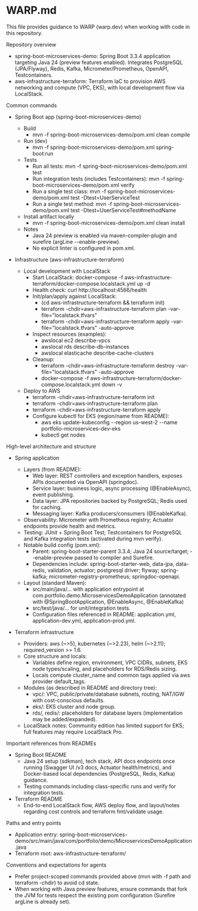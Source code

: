 # WARP.md

This file provides guidance to WARP (warp.dev) when working with code in this repository.

Repository overview
- spring-boot-microservices-demo: Spring Boot 3.3.4 application targeting Java 24 (preview features enabled). Integrates PostgreSQL (JPA/Flyway), Redis, Kafka, Micrometer/Prometheus, OpenAPI, Testcontainers.
- aws-infrastructure-terraform: Terraform IaC to provision AWS networking and compute (VPC, EKS), with local development flow via LocalStack.

Common commands
- Spring Boot app (spring-boot-microservices-demo)
  - Build
    - mvn -f spring-boot-microservices-demo/pom.xml clean compile
  - Run (dev)
    - mvn -f spring-boot-microservices-demo/pom.xml spring-boot:run
  - Tests
    - Run all tests: mvn -f spring-boot-microservices-demo/pom.xml test
    - Run integration tests (includes Testcontainers): mvn -f spring-boot-microservices-demo/pom.xml verify
    - Run a single test class: mvn -f spring-boot-microservices-demo/pom.xml test -Dtest=UserServiceTest
    - Run a single test method: mvn -f spring-boot-microservices-demo/pom.xml test -Dtest=UserServiceTest#methodName
  - Install artifact locally
    - mvn -f spring-boot-microservices-demo/pom.xml clean install
  - Notes
    - Java 24 preview is enabled via maven-compiler-plugin and surefire (argLine --enable-preview).
    - No explicit linter is configured in pom.xml.

- Infrastructure (aws-infrastructure-terraform)
  - Local development with LocalStack
    - Start LocalStack: docker-compose -f aws-infrastructure-terraform/docker-compose.localstack.yml up -d
    - Health check: curl http://localhost:4566/health
    - Init/plan/apply against LocalStack:
      - (cd aws-infrastructure-terraform && terraform init)
      - terraform -chdir=aws-infrastructure-terraform plan -var-file="localstack.tfvars"
      - terraform -chdir=aws-infrastructure-terraform apply -var-file="localstack.tfvars" -auto-approve
    - Inspect resources (examples):
      - awslocal ec2 describe-vpcs
      - awslocal rds describe-db-instances
      - awslocal elasticache describe-cache-clusters
    - Cleanup:
      - terraform -chdir=aws-infrastructure-terraform destroy -var-file="localstack.tfvars" -auto-approve
      - docker-compose -f aws-infrastructure-terraform/docker-compose.localstack.yml down -v
  - Deploy to AWS
    - terraform -chdir=aws-infrastructure-terraform init
    - terraform -chdir=aws-infrastructure-terraform plan
    - terraform -chdir=aws-infrastructure-terraform apply
    - Configure kubectl for EKS (region/name from README):
      - aws eks update-kubeconfig --region us-west-2 --name portfolio-microservices-dev-eks
      - kubectl get nodes

High-level architecture and structure
- Spring application
  - Layers (from README):
    - Web layer: REST controllers and exception handlers, exposes APIs documented via OpenAPI (springdoc).
    - Service layer: business logic, async processing (@EnableAsync), event publishing.
    - Data layer: JPA repositories backed by PostgreSQL; Redis used for caching.
    - Messaging layer: Kafka producers/consumers (@EnableKafka).
  - Observability: Micrometer with Prometheus registry; Actuator endpoints provide health and metrics.
  - Testing: JUnit + Spring Boot Test; Testcontainers for PostgreSQL and Kafka integration tests (activated during mvn verify).
  - Notable build config (pom.xml):
    - Parent: spring-boot-starter-parent 3.3.4; Java 24 source/target; --enable-preview passed to compiler and Surefire.
    - Dependencies include: spring-boot-starter-web, data-jpa, data-redis, validation, actuator; postgresql driver; flyway; spring-kafka; micrometer-registry-prometheus; springdoc-openapi.
  - Layout (standard Maven):
    - src/main/java/... with application entrypoint at com.portfolio.demo.MicroservicesDemoApplication (annotated with @SpringBootApplication, @EnableAsync, @EnableKafka)
    - src/test/java/... for unit/integration tests.
    - Configuration files referenced in README: application.yml, application-dev.yml, application-prod.yml.

- Terraform infrastructure
  - Providers: aws (~>5), kubernetes (~>2.23), helm (~>2.11); required_version >= 1.6.
  - Core structure and locals:
    - Variables define region, environment, VPC CIDRs, subnets, EKS node types/scaling, and placeholders for RDS/Redis sizing.
    - Locals compute cluster_name and common tags applied via aws provider default_tags.
  - Modules (as described in README and directory tree):
    - vpc/: VPC, public/private/database subnets, routing, NAT/IGW with cost-conscious defaults.
    - eks/: EKS cluster and node group.
    - rds/, redis/: placeholders for database layers (implementation may be added/expanded).
  - LocalStack notes: Community edition has limited support for EKS; full features may require LocalStack Pro.

Important references from READMEs
- Spring Boot README
  - Java 24 setup (sdkman), tech stack, API docs endpoints once running (Swagger UI /v3 docs, Actuator health/metrics), and Docker-based local dependencies (PostgreSQL, Redis, Kafka) guidance.
  - Testing commands including class-specific runs and verify for integration tests.
- Terraform README
  - End-to-end LocalStack flow, AWS deploy flow, and layout/notes regarding cost controls and terraform fmt/validate usage.

Paths and entry points
- Application entry: spring-boot-microservices-demo/src/main/java/com/portfolio/demo/MicroservicesDemoApplication.java
- Terraform root: aws-infrastructure-terraform/

Conventions and expectations for agents
- Prefer project-scoped commands provided above (mvn with -f path and terraform -chdir) to avoid cd state.
- When working with Java preview features, ensure commands that fork the JVM for tests respect the existing pom configuration (Surefire argLine is already set).

